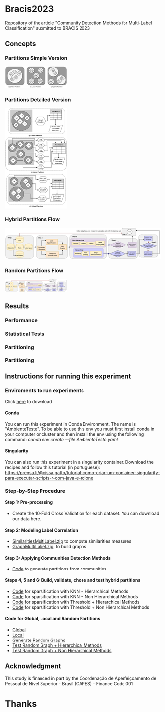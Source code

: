 # Bracis2023

Repository of the article "Community Detection Methods for Multi-Label Classification" submitted to BRACIS 2023

## Concepts

### Partitions Simple Version
<img src="https://github.com/cissagatto/Bracis2023/blob/main/Figures/partitions-concept.png" width="200">

### Partitions Detailed Version
<img src="https://github.com/cissagatto/Bracis2023/blob/main/Figures/partitions-concept-detailed.png" width="200">

### Hybrid Partitions Flow
<img src="https://github.com/cissagatto/Bracis2023/blob/main/Figures/HPML-C.png" width="600">

### Random Partitions Flow
<img src="https://github.com/cissagatto/Bracis2023/blob/main/Figures/Random-Graphs-Communities.png" width="200">

## Results

### Performance


### Statistical Tests


### Partitioning


### Partitioning


## Instructions for running this experiment

### Enviroments to run experiments
Click [here]() to download 

#### Conda
You can run this experiment in Conda Environment. The name is "AmbienteTeste". To be able to use this env you must first install conda in your computer or cluster and then install the env using the following command: *conda env create --file AmbienteTeste.yaml*

#### Singularity
You can also run this experiment in a singularity container. Download the recipes and follow this tutorial (in portuguese): https://prensa.li/@cissa.gatto/tutorial-como-criar-um-container-singularity-para-executar-scripts-r-com-java-e-rclone

### Step-by-Step Procedure

#### Step 1: Pre-processing
- Create the 10-Fold Cross Validation for each dataset. You can download our data here.

#### Step 2: Modeling Label Correlation
- [SimilaritiesMultiLabel.zip](https://github.com/cissagatto/Bracis2023/tree/main/Code/) to compute similarities measures
- [GraphMultiLabel.zip](https://github.com/cissagatto/Bracis2023/tree/main/Code/): to build graphs

#### Step 3: Applying Communities Detection Methods
- [Code](https://github.com/cissagatto/Generate-Partitions-Communities) to generate partitions from communities

#### Steps 4, 5 and 6: Build, validate, chose and test hybrid partitions
- [Code](https://github.com/cissagatto/TCP-KNN-H-Clus) for sparsification with KNN + Hierarchical Methods 
- [Code](https://github.com/cissagatto/TCP-KNN-NH-Clus) for sparsification with KNN + Non Hierarchical Methods
- [Code](https://github.com/cissagatto/TCP-TR-H-Clus) for sparsification with Threshold + Hierarchical Methods
- [Code](https://github.com/cissagatto/TCP-TR-NH-Clus) for sparsification with Threshold + Non Hierarchical Methods

#### Code for Global, Local and Random Partitions
- [Global](https://github.com/cissagatto/Global-Clus)
- [Local](https://github.com/cissagatto/Local-Clus)
- [Generate Random Graphs](https://github.com/cissagatto/Generate-Random-Communities)
- [Test Random Graph + Hierarchical Methods](https://github.com/cissagatto/TCP-Random-H-Clus)
- [Test Random Graph + Non Hierarchical Methods](https://github.com/cissagatto/TCP-Random-NH-Clus)




## Acknowledgment
This study is financed in part by the Coordenação de Aperfeiçoamento de Pessoal de Nível Superior - Brasil (CAPES) - Finance Code 001

# Thanks
